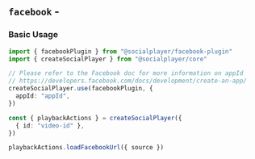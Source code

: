 <script setup>
import BundleSize from '../components/BundleSize.vue'
</script>

## `facebook` - <BundleSize func="facebookPlugin" pkg="@socialplayer/facebook-plugin" />

### Basic Usage

```ts
import { facebookPlugin } from "@socialplayer/facebook-plugin"
import { createSocialPlayer } from "@socialplayer/core"

// Please refer to the Facebook doc for more information on appId
// https://developers.facebook.com/docs/development/create-an-app/
createSocialPlayer.use(facebookPlugin, {
  appId: "appId",
})

const { playbackActions } = createSocialPlayer({
  { id: "video-id" },
})

playbackActions.loadFacebookUrl({ source })
```
